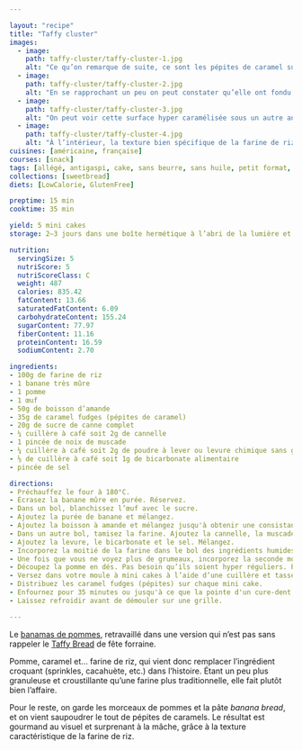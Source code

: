 ```yaml
---

layout: "recipe"
title: "Taffy cluster"
images:
  - image:
    path: taffy-cluster/taffy-cluster-1.jpg
    alt: "Ce qu’on remarque de suite, ce sont les pépites de caramel sur le dessus de l’amas de pomme."
  - image:
    path: taffy-cluster/taffy-cluster-2.jpg
    alt: "En se rapprochant un peu on peut constater qu’elle ont fondu mais pas totalement, imbibant la pâte dans laquelle eles sont déposées."
  - image:
    path: taffy-cluster/taffy-cluster-3.jpg
    alt: "On peut voir cette surface hyper caramélisée sous un autre angle."
  - image:
    path: taffy-cluster/taffy-cluster-4.jpg
    alt: "À l’intérieur, la texture bien spécifique de la farine de riz, granuleuse et friable, qui vient habiller les morceaux de pomme."
cuisines: [américaine, française]
courses: [snack]
tags: [allégé, antigaspi, cake, sans beurre, sans huile, petit format, automne, hiver]
collections: [sweetbread]
diets: [LowCalorie, GlutenFree]

preptime: 15 min
cooktime: 35 min

yield: 5 mini cakes
storage: 2–3 jours dans une boîte hermétique à l’abri de la lumière et de la chaleur. 5 jours au frigo. 2 mois au congélateur.

nutrition:
  servingSize: 5
  nutriScore: 5
  nutriScoreClass: C
  weight: 487
  calories: 835.42
  fatContent: 13.66
  saturatedFatContent: 6.09
  carbohydrateContent: 155.24
  sugarContent: 77.97
  fiberContent: 11.16
  proteinContent: 16.59
  sodiumContent: 2.70

ingredients:
- 100g de farine de riz
- 1 banane très mûre
- 1 pomme
- 1 œuf
- 50g de boisson d’amande
- 35g de caramel fudges (pépites de caramel)
- 20g de sucre de canne complet
- ¼ cuillère à café soit 2g de cannelle
- 1 pincée de noix de muscade
- ¼ cuillère à café soit 2g de poudre à lever ou levure chimique sans gluten
- ⅛ de cuillère à café soit 1g de bicarbonate alimentaire
- pincée de sel

directions:
- Préchauffez le four à 180°C.
- Écrasez la banane mûre en purée. Réservez.
- Dans un bol, blanchissez l’œuf avec le sucre.
- Ajoutez la purée de banane et mélangez.
- Ajoutez la boisson à amande et mélangez jusqu'à obtenir une consistance bien homogène.
- Dans un autre bol, tamisez la farine. Ajoutez la cannelle, la muscade, et mélangez.
- Ajoutez la levure, le bicarbonate et le sel. Mélangez. 
- Incorporez la moitié de la farine dans le bol des ingrédients humides à la maryse. 
- Une fois que vous ne voyez plus de grumeaux, incorporez la seconde moitié.
- Découpez la pomme en dés. Pas besoin qu’ils soient hyper réguliers. Puis incorporez-les à la pâte à l’aide d’une maryse.
- Versez dans votre moule à mini cakes à l’aide d’une cuillère et tassez bien.
- Distribuez les caramel fudges (pépites) sur chaque mini cake.
- Enfournez pour 35 minutes ou jusqu'à ce que la pointe d'un cure-dent ressorte sèche. 
- Laissez refroidir avant de démouler sur une grille.

---
```


Le [banamas de pommes](banamas-pomme.html), retravaillé dans une version qui n’est pas sans rappeler le [Taffy Bread](taffy-bread.html) de fête forraine.

Pomme, caramel et… farine de riz, qui vient donc remplacer l’ingrédient croquant (sprinkles, cacahuète, etc.) dans l’histoire. Étant un peu plus granuleuse et croustillante qu’une farine plus traditionnelle, elle fait plutôt bien l’affaire.

Pour le reste, on garde les morceaux de pommes et la pâte <i lang="en">banana bread</i>, et on vient saupoudrer le tout de pépites de caramels. Le résultat est gourmand au visuel et surprenant à la mâche, grâce à la texture caractéristique de la farine de riz.
